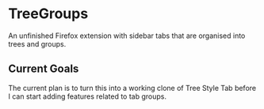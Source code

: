 # TreeGroups
An unfinished Firefox extension with sidebar tabs that are organised into trees and groups. 

## Current Goals

The current plan is to turn this into a working clone of Tree Style Tab before I can start adding features related to tab groups.
